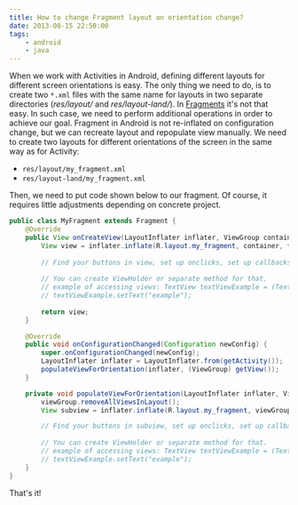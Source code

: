```yaml
---
title: How to change Fragment layout on orientation change? 
date: 2013-08-15 22:50:00
tags:
    - android
    - java
---
```


When we work with Activities in Android, defining different layouts for different screen orientations is easy. The only thing we need to do, is to create two `*.xml` files with the same name for layouts in two separate directories (_res/layout/_ and _res/layout-land/_). In [Fragments](http://developer.android.com/guide/components/fragments.html) it's not that easy. In such case, we need to perform additional operations in order to achieve our goal. Fragment in Android is not re-inflated on configuration change, but we can recreate layout and repopulate view manually. We need to create two layouts for different orientations of the screen in the same way as for Activity:

*   `res/layout/my_fragment.xml`
*   `res/layout-land/my_fragment.xml`

Then, we need to put code shown below to our fragment. Of course, it requires little adjustments depending on concrete project.

```java
public class MyFragment extends Fragment {
    @Override
    public View onCreateView(LayoutInflater inflater, ViewGroup container, Bundle bundle) {
        View view = inflater.inflate(R.layout.my_fragment, container, false);
        
        // Find your buttons in view, set up onclicks, set up callbacks to your parent fragment or activity here.
        
        // You can create ViewHolder or separate method for that.
        // example of accessing views: TextView textViewExample = (TextView) view.findViewById(R.id.text_view_example);
        // textViewExample.setText("example");
        
        return view;
    }

    @Override
    public void onConfigurationChanged(Configuration newConfig) {
        super.onConfigurationChanged(newConfig);
        LayoutInflater inflater = LayoutInflater.from(getActivity());
        populateViewForOrientation(inflater, (ViewGroup) getView());
    }

    private void populateViewForOrientation(LayoutInflater inflater, ViewGroup viewGroup) {
        viewGroup.removeAllViewsInLayout();
        View subview = inflater.inflate(R.layout.my_fragment, viewGroup);

        // Find your buttons in subview, set up onclicks, set up callbacks to your parent fragment or activity here.
        
        // You can create ViewHolder or separate method for that.
        // example of accessing views: TextView textViewExample = (TextView) view.findViewById(R.id.text_view_example);
        // textViewExample.setText("example");
    }
}
```

That's it!

